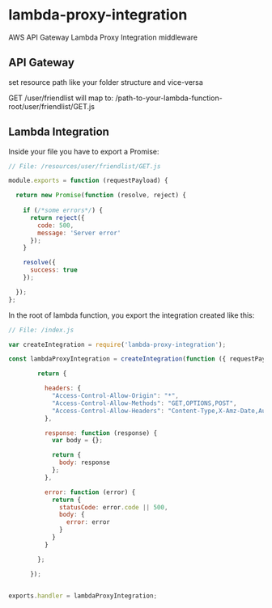 # lambda-proxy-integration
AWS API Gateway Lambda Proxy Integration middleware

## API Gateway
set resource path like your folder structure and vice-versa

GET /user/friendlist
will map to:
/path-to-your-lambda-function-root/user/friendlist/GET.js

## Lambda Integration
Inside your file you have to export a Promise:

```javascript
// File: /resources/user/friendlist/GET.js

module.exports = function (requestPayload) {

  return new Promise(function (resolve, reject) {
  
    if (/*some errors*/) {
      return reject({
        code: 500,
        message: 'Server error'
      });
    }

    resolve({
      success: true
    });

  });
};

```

In the root of lambda function, you export the integration created like this:

```javascript
// File: /index.js

var createIntegration = require('lambda-proxy-integration');

const lambdaProxyIntegration = createIntegration(function ({ requestPayload }) {

        return {

          headers: {
            "Access-Control-Allow-Origin": "*",
            "Access-Control-Allow-Methods": "GET,OPTIONS,POST",
            "Access-Control-Allow-Headers": "Content-Type,X-Amz-Date,Authorization,X-Api-Key,X-Amz-Security-Token"
          },

          response: function (response) {
            var body = {};

            return {
              body: response
            };
          },

          error: function (error) {
            return {
              statusCode: error.code || 500,
              body: {
                error: error
              }
            }
          }

        };

      });


exports.handler = lambdaProxyIntegration;
```

